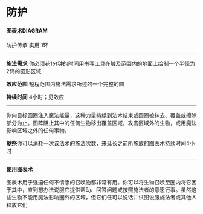 # 防护

#### 图表术DIAGRAM

防护传承 实用 1环

------------------------------------------------------------------------

**施法需求**
你必须花1分钟的时间用书写工具在触及范围内的地面上绘制一个半径为2码的圆形区域

**效应范围** 短程范围内施法需求所述的一个完整的圆

**持续时间** 4小时；见效应

------------------------------------------------------------------------

你向目标圆圈注入魔法能量，这种力量持续到法术结束或圆圈被抹去、覆盖或擦除部分为止。图阵阻止其中的任何生物移出覆盖区域，攻击区域外的生物，或用魔法影响区域之外的任何事物。

**献祭**你可以消耗一次该法术的施法次数，来延长之前所施放的图表术持续时间4小时

------------------------------------------------------------------------

**使用图表术**

图表术用于强迫任何不情愿的召唤物都非常有用。你可以将生物召唤至圈内将它困于其中，直到想办法说服它提供帮助、回答问题或按照施法者的意愿行事。虽然这些生物不能用魔法影响圈外的区域，但它们任可以说话并试图说服施法者或其他人释放它们
